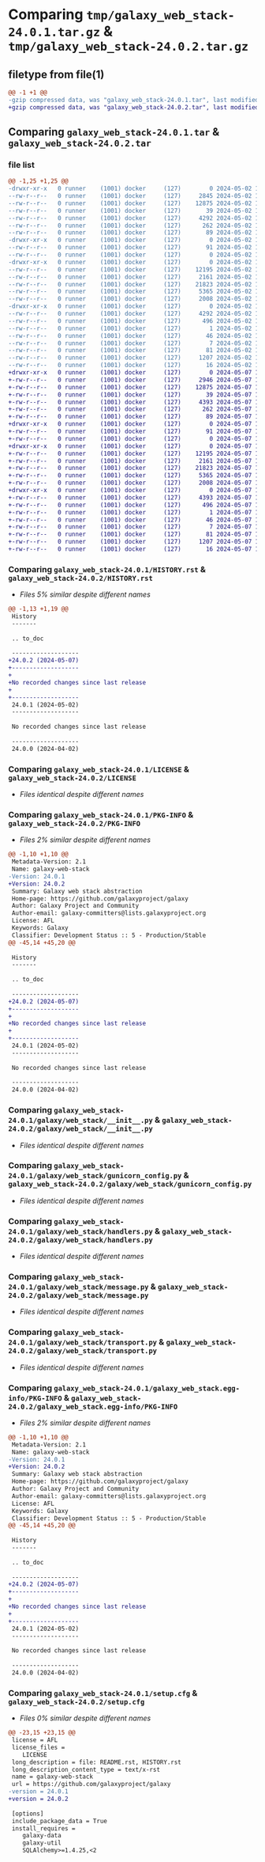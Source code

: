 # Comparing `tmp/galaxy_web_stack-24.0.1.tar.gz` & `tmp/galaxy_web_stack-24.0.2.tar.gz`

## filetype from file(1)

```diff
@@ -1 +1 @@
-gzip compressed data, was "galaxy_web_stack-24.0.1.tar", last modified: Thu May  2 13:49:31 2024, max compression
+gzip compressed data, was "galaxy_web_stack-24.0.2.tar", last modified: Tue May  7 14:34:38 2024, max compression
```

## Comparing `galaxy_web_stack-24.0.1.tar` & `galaxy_web_stack-24.0.2.tar`

### file list

```diff
@@ -1,25 +1,25 @@
-drwxr-xr-x   0 runner    (1001) docker     (127)        0 2024-05-02 13:49:31.574156 galaxy_web_stack-24.0.1/
--rw-r--r--   0 runner    (1001) docker     (127)     2845 2024-05-02 13:46:45.000000 galaxy_web_stack-24.0.1/HISTORY.rst
--rw-r--r--   0 runner    (1001) docker     (127)    12875 2024-05-02 13:46:45.000000 galaxy_web_stack-24.0.1/LICENSE
--rw-r--r--   0 runner    (1001) docker     (127)       39 2024-05-02 13:46:45.000000 galaxy_web_stack-24.0.1/MANIFEST.in
--rw-r--r--   0 runner    (1001) docker     (127)     4292 2024-05-02 13:49:31.574156 galaxy_web_stack-24.0.1/PKG-INFO
--rw-r--r--   0 runner    (1001) docker     (127)      262 2024-05-02 13:46:45.000000 galaxy_web_stack-24.0.1/README.rst
--rw-r--r--   0 runner    (1001) docker     (127)       89 2024-05-02 13:46:45.000000 galaxy_web_stack-24.0.1/dev-requirements.txt
-drwxr-xr-x   0 runner    (1001) docker     (127)        0 2024-05-02 13:49:31.570156 galaxy_web_stack-24.0.1/galaxy/
--rw-r--r--   0 runner    (1001) docker     (127)       91 2024-05-02 13:46:45.000000 galaxy_web_stack-24.0.1/galaxy/__init__.py
--rw-r--r--   0 runner    (1001) docker     (127)        0 2024-05-02 13:46:45.000000 galaxy_web_stack-24.0.1/galaxy/py.typed
-drwxr-xr-x   0 runner    (1001) docker     (127)        0 2024-05-02 13:49:31.570156 galaxy_web_stack-24.0.1/galaxy/web_stack/
--rw-r--r--   0 runner    (1001) docker     (127)    12195 2024-05-02 13:46:45.000000 galaxy_web_stack-24.0.1/galaxy/web_stack/__init__.py
--rw-r--r--   0 runner    (1001) docker     (127)     2161 2024-05-02 13:46:45.000000 galaxy_web_stack-24.0.1/galaxy/web_stack/gunicorn_config.py
--rw-r--r--   0 runner    (1001) docker     (127)    21823 2024-05-02 13:46:45.000000 galaxy_web_stack-24.0.1/galaxy/web_stack/handlers.py
--rw-r--r--   0 runner    (1001) docker     (127)     5365 2024-05-02 13:46:45.000000 galaxy_web_stack-24.0.1/galaxy/web_stack/message.py
--rw-r--r--   0 runner    (1001) docker     (127)     2008 2024-05-02 13:46:45.000000 galaxy_web_stack-24.0.1/galaxy/web_stack/transport.py
-drwxr-xr-x   0 runner    (1001) docker     (127)        0 2024-05-02 13:49:31.574156 galaxy_web_stack-24.0.1/galaxy_web_stack.egg-info/
--rw-r--r--   0 runner    (1001) docker     (127)     4292 2024-05-02 13:49:31.000000 galaxy_web_stack-24.0.1/galaxy_web_stack.egg-info/PKG-INFO
--rw-r--r--   0 runner    (1001) docker     (127)      496 2024-05-02 13:49:31.000000 galaxy_web_stack-24.0.1/galaxy_web_stack.egg-info/SOURCES.txt
--rw-r--r--   0 runner    (1001) docker     (127)        1 2024-05-02 13:49:31.000000 galaxy_web_stack-24.0.1/galaxy_web_stack.egg-info/dependency_links.txt
--rw-r--r--   0 runner    (1001) docker     (127)       46 2024-05-02 13:49:31.000000 galaxy_web_stack-24.0.1/galaxy_web_stack.egg-info/requires.txt
--rw-r--r--   0 runner    (1001) docker     (127)        7 2024-05-02 13:49:31.000000 galaxy_web_stack-24.0.1/galaxy_web_stack.egg-info/top_level.txt
--rw-r--r--   0 runner    (1001) docker     (127)       81 2024-05-02 13:46:45.000000 galaxy_web_stack-24.0.1/pyproject.toml
--rw-r--r--   0 runner    (1001) docker     (127)     1207 2024-05-02 13:49:31.574156 galaxy_web_stack-24.0.1/setup.cfg
--rw-r--r--   0 runner    (1001) docker     (127)       16 2024-05-02 13:46:45.000000 galaxy_web_stack-24.0.1/test-requirements.txt
+drwxr-xr-x   0 runner    (1001) docker     (127)        0 2024-05-07 14:34:38.400491 galaxy_web_stack-24.0.2/
+-rw-r--r--   0 runner    (1001) docker     (127)     2946 2024-05-07 14:31:50.000000 galaxy_web_stack-24.0.2/HISTORY.rst
+-rw-r--r--   0 runner    (1001) docker     (127)    12875 2024-05-07 14:31:49.000000 galaxy_web_stack-24.0.2/LICENSE
+-rw-r--r--   0 runner    (1001) docker     (127)       39 2024-05-07 14:31:50.000000 galaxy_web_stack-24.0.2/MANIFEST.in
+-rw-r--r--   0 runner    (1001) docker     (127)     4393 2024-05-07 14:34:38.400491 galaxy_web_stack-24.0.2/PKG-INFO
+-rw-r--r--   0 runner    (1001) docker     (127)      262 2024-05-07 14:31:50.000000 galaxy_web_stack-24.0.2/README.rst
+-rw-r--r--   0 runner    (1001) docker     (127)       89 2024-05-07 14:31:50.000000 galaxy_web_stack-24.0.2/dev-requirements.txt
+drwxr-xr-x   0 runner    (1001) docker     (127)        0 2024-05-07 14:34:38.396491 galaxy_web_stack-24.0.2/galaxy/
+-rw-r--r--   0 runner    (1001) docker     (127)       91 2024-05-07 14:31:50.000000 galaxy_web_stack-24.0.2/galaxy/__init__.py
+-rw-r--r--   0 runner    (1001) docker     (127)        0 2024-05-07 14:31:50.000000 galaxy_web_stack-24.0.2/galaxy/py.typed
+drwxr-xr-x   0 runner    (1001) docker     (127)        0 2024-05-07 14:34:38.400491 galaxy_web_stack-24.0.2/galaxy/web_stack/
+-rw-r--r--   0 runner    (1001) docker     (127)    12195 2024-05-07 14:31:50.000000 galaxy_web_stack-24.0.2/galaxy/web_stack/__init__.py
+-rw-r--r--   0 runner    (1001) docker     (127)     2161 2024-05-07 14:31:50.000000 galaxy_web_stack-24.0.2/galaxy/web_stack/gunicorn_config.py
+-rw-r--r--   0 runner    (1001) docker     (127)    21823 2024-05-07 14:31:50.000000 galaxy_web_stack-24.0.2/galaxy/web_stack/handlers.py
+-rw-r--r--   0 runner    (1001) docker     (127)     5365 2024-05-07 14:31:50.000000 galaxy_web_stack-24.0.2/galaxy/web_stack/message.py
+-rw-r--r--   0 runner    (1001) docker     (127)     2008 2024-05-07 14:31:50.000000 galaxy_web_stack-24.0.2/galaxy/web_stack/transport.py
+drwxr-xr-x   0 runner    (1001) docker     (127)        0 2024-05-07 14:34:38.400491 galaxy_web_stack-24.0.2/galaxy_web_stack.egg-info/
+-rw-r--r--   0 runner    (1001) docker     (127)     4393 2024-05-07 14:34:38.000000 galaxy_web_stack-24.0.2/galaxy_web_stack.egg-info/PKG-INFO
+-rw-r--r--   0 runner    (1001) docker     (127)      496 2024-05-07 14:34:38.000000 galaxy_web_stack-24.0.2/galaxy_web_stack.egg-info/SOURCES.txt
+-rw-r--r--   0 runner    (1001) docker     (127)        1 2024-05-07 14:34:38.000000 galaxy_web_stack-24.0.2/galaxy_web_stack.egg-info/dependency_links.txt
+-rw-r--r--   0 runner    (1001) docker     (127)       46 2024-05-07 14:34:38.000000 galaxy_web_stack-24.0.2/galaxy_web_stack.egg-info/requires.txt
+-rw-r--r--   0 runner    (1001) docker     (127)        7 2024-05-07 14:34:38.000000 galaxy_web_stack-24.0.2/galaxy_web_stack.egg-info/top_level.txt
+-rw-r--r--   0 runner    (1001) docker     (127)       81 2024-05-07 14:31:50.000000 galaxy_web_stack-24.0.2/pyproject.toml
+-rw-r--r--   0 runner    (1001) docker     (127)     1207 2024-05-07 14:34:38.400491 galaxy_web_stack-24.0.2/setup.cfg
+-rw-r--r--   0 runner    (1001) docker     (127)       16 2024-05-07 14:31:50.000000 galaxy_web_stack-24.0.2/test-requirements.txt
```

### Comparing `galaxy_web_stack-24.0.1/HISTORY.rst` & `galaxy_web_stack-24.0.2/HISTORY.rst`

 * *Files 5% similar despite different names*

```diff
@@ -1,13 +1,19 @@
 History
 -------
 
 .. to_doc
 
 -------------------
+24.0.2 (2024-05-07)
+-------------------
+
+No recorded changes since last release
+
+-------------------
 24.0.1 (2024-05-02)
 -------------------
 
 No recorded changes since last release
 
 -------------------
 24.0.0 (2024-04-02)
```

### Comparing `galaxy_web_stack-24.0.1/LICENSE` & `galaxy_web_stack-24.0.2/LICENSE`

 * *Files identical despite different names*

### Comparing `galaxy_web_stack-24.0.1/PKG-INFO` & `galaxy_web_stack-24.0.2/PKG-INFO`

 * *Files 2% similar despite different names*

```diff
@@ -1,10 +1,10 @@
 Metadata-Version: 2.1
 Name: galaxy-web-stack
-Version: 24.0.1
+Version: 24.0.2
 Summary: Galaxy web stack abstraction
 Home-page: https://github.com/galaxyproject/galaxy
 Author: Galaxy Project and Community
 Author-email: galaxy-committers@lists.galaxyproject.org
 License: AFL
 Keywords: Galaxy
 Classifier: Development Status :: 5 - Production/Stable
@@ -45,14 +45,20 @@
 
 History
 -------
 
 .. to_doc
 
 -------------------
+24.0.2 (2024-05-07)
+-------------------
+
+No recorded changes since last release
+
+-------------------
 24.0.1 (2024-05-02)
 -------------------
 
 No recorded changes since last release
 
 -------------------
 24.0.0 (2024-04-02)
```

### Comparing `galaxy_web_stack-24.0.1/galaxy/web_stack/__init__.py` & `galaxy_web_stack-24.0.2/galaxy/web_stack/__init__.py`

 * *Files identical despite different names*

### Comparing `galaxy_web_stack-24.0.1/galaxy/web_stack/gunicorn_config.py` & `galaxy_web_stack-24.0.2/galaxy/web_stack/gunicorn_config.py`

 * *Files identical despite different names*

### Comparing `galaxy_web_stack-24.0.1/galaxy/web_stack/handlers.py` & `galaxy_web_stack-24.0.2/galaxy/web_stack/handlers.py`

 * *Files identical despite different names*

### Comparing `galaxy_web_stack-24.0.1/galaxy/web_stack/message.py` & `galaxy_web_stack-24.0.2/galaxy/web_stack/message.py`

 * *Files identical despite different names*

### Comparing `galaxy_web_stack-24.0.1/galaxy/web_stack/transport.py` & `galaxy_web_stack-24.0.2/galaxy/web_stack/transport.py`

 * *Files identical despite different names*

### Comparing `galaxy_web_stack-24.0.1/galaxy_web_stack.egg-info/PKG-INFO` & `galaxy_web_stack-24.0.2/galaxy_web_stack.egg-info/PKG-INFO`

 * *Files 2% similar despite different names*

```diff
@@ -1,10 +1,10 @@
 Metadata-Version: 2.1
 Name: galaxy-web-stack
-Version: 24.0.1
+Version: 24.0.2
 Summary: Galaxy web stack abstraction
 Home-page: https://github.com/galaxyproject/galaxy
 Author: Galaxy Project and Community
 Author-email: galaxy-committers@lists.galaxyproject.org
 License: AFL
 Keywords: Galaxy
 Classifier: Development Status :: 5 - Production/Stable
@@ -45,14 +45,20 @@
 
 History
 -------
 
 .. to_doc
 
 -------------------
+24.0.2 (2024-05-07)
+-------------------
+
+No recorded changes since last release
+
+-------------------
 24.0.1 (2024-05-02)
 -------------------
 
 No recorded changes since last release
 
 -------------------
 24.0.0 (2024-04-02)
```

### Comparing `galaxy_web_stack-24.0.1/setup.cfg` & `galaxy_web_stack-24.0.2/setup.cfg`

 * *Files 0% similar despite different names*

```diff
@@ -23,15 +23,15 @@
 license = AFL
 license_files = 
 	LICENSE
 long_description = file: README.rst, HISTORY.rst
 long_description_content_type = text/x-rst
 name = galaxy-web-stack
 url = https://github.com/galaxyproject/galaxy
-version = 24.0.1
+version = 24.0.2
 
 [options]
 include_package_data = True
 install_requires = 
 	galaxy-data
 	galaxy-util
 	SQLAlchemy>=1.4.25,<2
```

